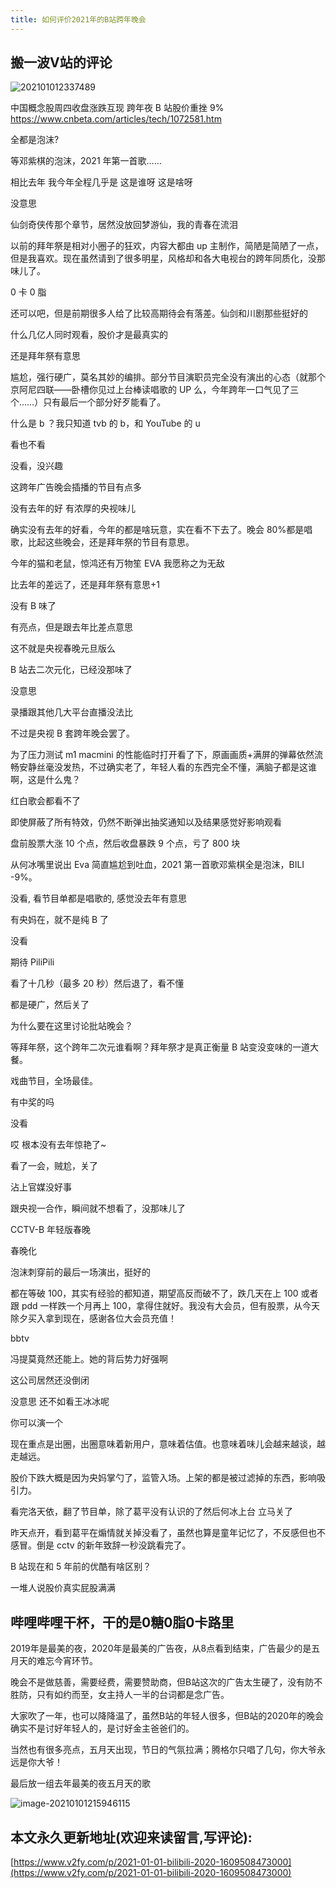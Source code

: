 ```yaml
---
title: 如何评价2021年的B站跨年晚会
---
```




## 搬一波V站的评论



![202101012337489](https://www.v2fy.com/asset/0i/jikemiji/jikemiji-md/2021-01-01-bilibili-2020-1609508473000.assets/202101012337489.png)



中国概念股周四收盘涨跌互现 跨年夜 B 站股价重挫 9% https://www.cnbeta.com/articles/tech/1072581.htm

全都是泡沫?

等邓紫棋的泡沫，2021 年第一首歌……

相比去年 我今年全程几乎是 这是谁呀 这是啥呀

没意思

仙剑奇侠传那个章节，居然没放回梦游仙，我的青春在流泪

以前的拜年祭是相对小圈子的狂欢，内容大都由 up 主制作，简陋是简陋了一点，但是我喜欢。现在虽然请到了很多明星，风格却和各大电视台的跨年同质化，没那味儿了。

0 卡 0 脂





还可以吧，但是前期很多人给了比较高期待会有落差。仙剑和川剧那些挺好的

什么几亿人同时观看，股价才是最真实的

还是拜年祭有意思

尴尬，强行硬广，莫名其妙的编排。部分节目演职员完全没有演出的心态（就那个京阿尼四联——卧槽你见过上台棒读唱歌的 UP 么，今年跨年一口气见了三个……）只有最后一个部分好歹能看了。

什么是 b ？我只知道 tvb 的 b，和 YouTube 的 u

看也不看

没看，没兴趣

这跨年广告晚会插播的节目有点多

没有去年的好 有浓厚的央视味儿

确实没有去年的好看，今年的都是啥玩意，实在看不下去了。晚会 80%都是唱歌，比起这些晚会，还是拜年祭的节目有意思。

今年的猫和老鼠，惊鸿还有万物笙 EVA 我愿称之为无敌

比去年的差远了，还是拜年祭有意思+1


没有 B 味了

有亮点，但是跟去年比差点意思

这不就是央视春晚元旦版么

B 站去二次元化，已经没那味了

没意思

录播跟其他几大平台直播没法比

不过是央视 B 套跨年晚会罢了。

为了压力测试 m1 macmini 的性能临时打开看了下，原画画质+满屏的弹幕依然流畅安静丝毫没发热，不过确实老了，年轻人看的东西完全不懂，满脑子都是这谁啊，这是什么鬼？


红白歌会都看不了

即使屏蔽了所有特效，仍然不断弹出抽奖通知以及结果感觉好影响观看

盘前股票大涨 10 个点，然后收盘暴跌 9 个点，亏了 800 块

从何冰嘴里说出 Eva 简直尴尬到吐血，2021 第一首歌邓紫棋全是泡沫，BILI -9%。

没看, 看节目单都是唱歌的, 感觉没去年有意思

有央妈在，就不是纯 B 了

没看

期待 PiliPili

看了十几秒（最多 20 秒）然后退了，看不懂

都是硬广，然后关了

为什么要在这里讨论批站晚会？

等拜年祭，这个跨年二次元谁看啊？拜年祭才是真正衡量 B 站变没变味的一道大餐。

戏曲节目，全场最佳。

有中奖的吗

没看

哎 根本没有去年惊艳了~

看了一会，贼尬，关了

沾上官媒没好事

跟央视一合作，瞬间就不想看了，没那味儿了

CCTV-B 年轻版春晚

春晚化

泡沫刺穿前的最后一场演出，挺好的

都在等破 100，其实有经验的都知道，期望高反而破不了，跌几天在上 100 或者跟 pdd 一样跌一个月再上 100，拿得住就好。我没有大会员，但有股票，从今天除夕买入拿到现在，感谢各位大会员充值！

bbtv

冯提莫竟然还能上。她的背后势力好强啊

这公司居然还没倒闭

没意思 还不如看王冰冰呢

你可以演一个

现在重点是出圈，出圈意味着新用户，意味着估值。也意味着味儿会越来越谈，越走越远。

股价下跌大概是因为央妈掌勺了，监管入场。上架的都是被过滤掉的东西，影响吸引力。

看完洛天依，翻了节目单，除了葛平没有认识的了然后何冰上台 立马关了

昨天点开，看到葛平在煽情就关掉没看了，虽然也算是童年记忆了，不反感但也不感冒。倒是 cctv 的新年致辞一秒没跳看完了。



B 站现在和 5 年前的优酷有啥区别？



一堆人说股价真实屁股满满









##  哔哩哔哩干杯，干的是0糖0脂0卡路里



2019年是最美的夜，2020年是最美的广告夜，从8点看到结束，广告最少的是五月天的难忘今宵环节。



晚会不是做慈善，需要经费，需要赞助商，但B站这次的广告太生硬了，没有防不胜防，只有如约而至，女主持人一半的台词都是念广告。



大家吹了一年，也可以降降温了，虽然B站的年轻人很多，但B站的2020年的晚会确实不是讨好年轻人的，是讨好金主爸爸们的。



当然也有很多亮点，五月天出现，节日的气氛拉满；腾格尔只唱了几句，你大爷永远是你大爷！



最后放一组去年最美的夜五月天的歌

![image-20210101215946115](https://www.v2fy.com/asset/0i/jikemiji/jikemiji-md/2021-01-01-bilibili-2020-1609508473000.assets/image-20210101215946115.png)







## 本文永久更新地址(欢迎来读留言,写评论):

[https://www.v2fy.com/p/2021-01-01-bilibili-2020-1609508473000](https://www.v2fy.com/p/2021-01-01-bilibili-2020-1609508473000)
